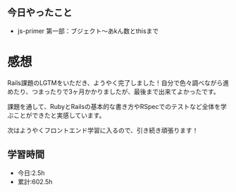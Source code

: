 ## 今日やったこと
- js-primer 第一部：ブジェクト〜あkん数とthisまで

# 感想
Rails課題のLGTMをいただき、ようやく完了しました！自分で色々調べながら進めたり、つまったりで3ヶ月かかりましたが、最後まで出来てよかったです。

課題を通して、RubyとRailsの基本的な書き方やRSpecでのテストなど全体を学ぶことができたと実感しています。

次はようやくフロントエンド学習に入るので、引き続き頑張ります！

## 学習時間
- 今日:2.5h
- 累計:602.5h

